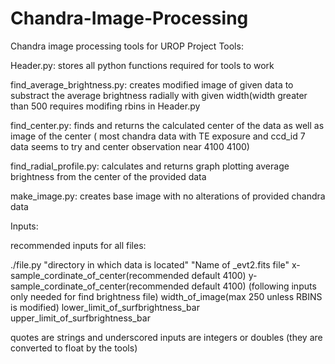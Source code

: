 # Chandra-Image-Processing
Chandra image processing tools for UROP Project
Tools:

Header.py: stores all python functions required for tools to work

find_average_brightness.py: creates modified image of given data to substract the average brightness radially with given width(width greater than 500 requires modifing rbins in Header.py

find_center.py: finds and returns the calculated center of the data as well as image of the center ( most chandra data with TE exposure and ccd_id 7 data seems to try and center observation near 4100 4100)

find_radial_profile.py: calculates and returns graph plotting average brightness from the center of the provided data

make_image.py: creates base image with no alterations of provided chandra data

Inputs:

recommended inputs for all files: 

./file.py "directory in which data is located" "Name of _evt2.fits file" x-sample_cordinate_of_center(recommended default 4100) 
 y-sample_cordinate_of_center(recommended default 4100) (following inputs only needed for find brightness file) width_of_image(max 250 unless RBINS is modified) lower_limit_of_surfbrightness_bar upper_limit_of_surfbrightness_bar

quotes are strings and underscored inputs are integers or doubles (they are converted to float by the tools)
